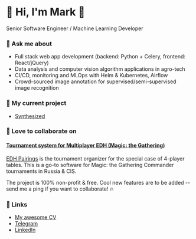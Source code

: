 # 👋 Hi, I'm Mark 👋 

Senior Software Engineer / Machine Learning Developer

### 💬 Ask me about

 - Full stack web app development (backend: Python + Celery, frontend: React/jQuery)
 - Data analysis and computer vision algorithm applications in agro-tech
 - CI/CD, monitoring and MLOps with Helm & Kubernetes, Airflow
 - Crowd-sourced image annotation for supervised/semi-supervised image recognition

### 🔭 My current project

 - [Synthesized](https://synthesized.io/)

### 🌱 Love to collaborate on

#### [Tournament system for Multiplayer EDH (Magic: the Gathering)](https://gitlab.com/marqueewinq/edh-pairings)

[EDH Pairings](https://edh.marqueewinq.xyz/) is the tournament organizer for the special case of 4-player tables.
 This is a go-to software for Magic: the Gathering Commander tournaments in Russia & CIS.

The project is 100% non-profit & free. Cool new features are to be added -- send me a ping if you want to collaborate! 🔥

### 🦋 Links

 - [My awesome CV](https://marqueewinq.url.lol/cv)
 - [Telegram](https://t.me/marqueewinq)
 - [LinkedIn](https://www.linkedin.com/in/marqueewinq/)

